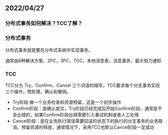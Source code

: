 ## 2022/04/27

### 分布式事务如何解决？TCC了解？

### 分布式事务

分布式事务就是要在分布式系统中实现事务。

通常由6种解决方案，2PC，3PC，TCC，本地消息表，消息事务，最大努力通知

### TCC

TCC分为 Try，Confirm，Cancel 三个词语的缩写，TCC要求每个分支事务实现三个操作，预处理，确认和撤销。

- Try阶段 做一个业务检查和资源预留，这是一个初步操作
- Confirm阶段：是确认提交，Try阶段已经完成后开始Confirm阶段，通常是不会出错的，如果Confirm阶段出错需要引入重试机制或者人工处理
- Cancel阶段：是在业务执行错误需要回滚的状态下的执行的分支事务的业务取消，预留资源的释放，通常情况下，采用TCC也默认Cancel阶段一定成功